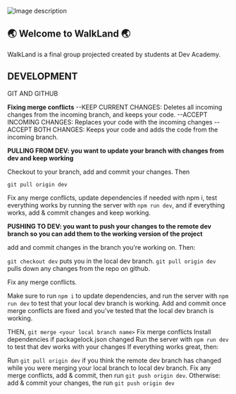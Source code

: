 ![Image description](https://github.com/harakeke-2020/WalkLand/blob/dev/server/public/images/mainlogo.png?raw=true)

## 🌏 Welcome to WalkLand 🌏


WalkLand is a final group projected created by students at Dev Academy.

## DEVELOPMENT

GIT AND GITHUB

**Fixing merge conflicts**
--KEEP CURRENT CHANGES: Deletes all incoming changes from the incoming branch, and keeps your code.
--ACCEPT INCOMING CHANGES: Replaces your code with the incoming changes
--ACCEPT BOTH CHANGES: Keeps your code and adds the code from the incoming branch.

**PULLING FROM DEV:
you want to update your branch with changes from dev and keep working**

Checkout to your branch, add and commit your changes. Then

`git pull origin dev`

Fix any merge conflicts, update dependencies if needed with npm i, test everything works by running the server with `npm run dev`, and if everything works, add & commit changes and keep working.

**PUSHING TO DEV:
you want to push your changes to the remote dev branch so you can add them to the working version of the project**

 add and commit changes in the branch you're working on. Then:
 
 `git checkout dev`        puts you in the local dev branch.
 `git pull origin dev`      pulls down any changes from the repo on github.
 
 Fix any merge conflicts.
 
 Make sure to run `npm i` to update dependencies, and run the server with `npm run dev` to test that your local dev branch is working.
 Add and commit once merge conflicts are fixed and you've tested that the local dev branch is working.
 
 THEN,
 `git merge <your local branch name>`
  Fix merge conflicts
  Install dependencies if packagelock.json changed
  Run the server with `npm run dev` to test that dev works with your changes
  If everything works great, then:
  
 Run `git pull origin dev` if you think the remote dev branch has changed while you were merging your local branch to local dev branch.
 Fix any merge conflicts, add & commit, then run `git push origin dev`. 
 Otherwise:
 add & commit your changes, the run `git push origin dev`
